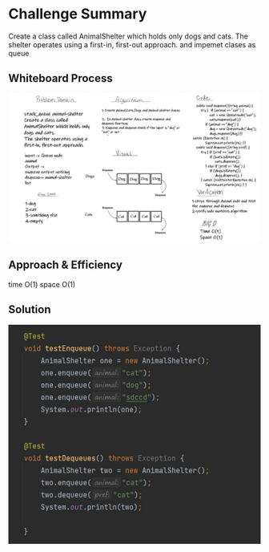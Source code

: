 # Challenge Summary
Create a class called AnimalShelter which holds only dogs and cats.
The shelter operates using a first-in, first-out approach.
and impemet clases as queue
## Whiteboard Process

![](1.jpg)
## Approach & Efficiency
time O(1)
space O(1)
## Solution
![](11.jpg)
